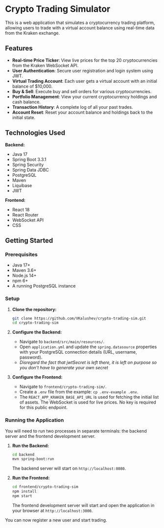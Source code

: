 # Crypto Trading Simulator

This is a web application that simulates a cryptocurrency trading platform, allowing users to trade with a virtual account balance using real-time data from the Kraken exchange.

## Features

- **Real-time Price Ticker**: View live prices for the top 20 cryptocurrencies from the Kraken WebSocket API.
- **User Authentication**: Secure user registration and login system using JWT.
- **Virtual Trading Account**: Each user gets a virtual account with an initial balance of $10,000.
- **Buy & Sell**: Execute buy and sell orders for various cryptocurrencies.
- **Portfolio Management**: View your current cryptocurrency holdings and cash balance.
- **Transaction History**: A complete log of all your past trades.
- **Account Reset**: Reset your account balance and holdings back to the initial state.

## Technologies Used

**Backend:**
- Java 17
- Spring Boot 3.3.1
- Spring Security
- Spring Data JDBC
- PostgreSQL
- Maven
- Liquibase
- JWT

**Frontend:**
- React 18
- React Router
- WebSocket API
- CSS

## Getting Started

### Prerequisites

- Java 17+
- Maven 3.6+
- Node.js 14+
- npm 6+
- A running PostgreSQL instance

### Setup

1.  **Clone the repository:**
    ```bash
    git clone https://github.com/VKalushev/crypto-trading-sim.git
    cd crypto-trading-sim
    ```

2.  **Configure the Backend:**
    - Navigate to `backend/src/main/resources/`.
    - Open `application.yml` and update the `spring.datasource` properties with your PostgreSQL connection details (URL, username, password).
    - *Disregard the fact that jwtSecret is left there, it is left on purpose so you don't have to generate your own secret*

3.  **Configure the Frontend:**
    - Navigate to `frontend/crypto-trading-sim/`.
    - Create a `.env` file from the example: `cp .env-example .env`.
    - The `REACT_APP_KRAKEN_BASE_API_URL` is used for fetching the initial list of assets. The WebSocket is used for live prices. No key is required for this public endpoint.

### Running the Application

You will need to run two processes in separate terminals: the backend server and the frontend development server.

1.  **Run the Backend:**
    ```bash
    cd backend
    mvn spring-boot:run
    ```
    The backend server will start on `http://localhost:8080`.

2.  **Run the Frontend:**
    ```bash
    cd frontend/crypto-trading-sim
    npm install
    npm start
    ```
    The frontend development server will start and open the application in your browser at `http://localhost:3000`.

You can now register a new user and start trading.